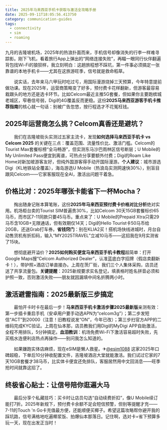 ```yaml
---
title: 2025年马来西亚手机卡获取与激活全攻略手册
date: 2025-09-11T18:05:56.413750
category: communication-guides
tags:
  - connectivity
  - sim
  - roaming
---
```


九月的吉隆坡机场，2025年的热浪扑面而来，手机信号却像消失的行李一样难寻踪影。刚下飞机，看着旅行App上弹出的“网络连接失败”，再瞄一眼同行伙伴翻遍背包找Wi-Fi的狼狈样，我立刻明白：这趟旅程想不踩坑，第一件事必须搞定一张靠谱的本地手机卡——尤其在这旅游旺季，信号就是救命稻草。

　　说实话，去年来马六甲玩时吃过亏，用国际漫游烧掉三天预算，今年特意提前做功课。现在2025年，运营商策略变了好多，预付费卡花样翻新，但游客最容易栽跟头的地方还是选卡环节。比如Celcom最近主推5G套餐，但如果你主要跑槟城老城区，窄巷信号弱，Digi的4G覆盖反而更稳。这份**2025马来西亚游客手机卡推荐指南**的核心就一句话：别被广告忽悠，按行程选才不花冤枉钱。

## 2025年运营商怎么挑？Celcom真香还是避坑？

　　我们在吉隆坡街头实测过五家主流卡，发现**如何选择马来西亚手机卡 vs Celcom 2025** 的关键在三点：覆盖范围、流量性价比、激活门槛。Celcom的Tourist Max套餐标榜“全马畅游”，但实测东马沙巴雨林区信号断层；U Mobile的My Unlimited Pass便宜到离谱，可热点分享要额外付费；Digi的Roam Like Home对新加坡游客友好，但纯外国游客得手动开国际漫游。**个人建议**：城市游选Digi（KL地铁站全覆盖），海岛游选U Mobile（热浪岛实测网速快30%），别盲目跟风Celcom——它家客服现在全AI，激活出问题干着急。

## 价格比对：2025年哪张卡能省下一杯Mocha？

　　掏出随身记账本算笔账，这份**2025年马来西亚预付费卡价格对比分析**绝对实用。机场柜台卖的Tourist SIM普遍贵30%，比如Celcom 30天15GB套餐标价65马币，而市区7-11同款只要45马币。重点来了：U Mobile的Prepaid Xtra只需29马币含10GB+无限通话，但有效期仅14天；Digi的Hello Tourist卡50马币给20GB，还送Grab打车券。**省钱窍门**：别在KLIA2买！搭机场快线进城时，月台自动售货机有折扣码，输入“MY2025TRAVEL”立减10马币——这招我在9月实测省了15块。

　　想彻底避开溢价？**2025如何购买便宜马来西亚手机卡教程**超简单：打开Google Maps搜“Celcom Authorized Dealer”，认准蓝底白字招牌（假店卖翻新卡！），带护照+酒店订单直接办。上周在茨厂街，我们三个人集体采购，店员还送了共享流量包。**关键提醒**：2025新规要求实名登记，填表格时姓名拼音必须和护照一致，否则激活失败——朋友就因漏填中间名折腾两小时。

## 激活避雷指南：2025最新版三步搞定

　　最怕开卡时卡在最后一步！**马来西亚手机卡激活步骤2025最新版**亲测有效：第一步插卡重启手机（安卓用户要手动选APN为“celcom3g”）；第二步发短信“ACT”到20000（注意！旧教程说发“ON”，今年已改）；第三步扫官方APP的二维码完成KYC验证。上周在仙本那，店员教我们用Digi的MyDigi APP自助激活，全程不用排队，5分钟搞定。**血泪教训**：机场免费Wi-Fi下激活容易超时失败，先买瓶水连便利店热点再操作——别问我怎么知道的。

　　如果嫌跑实体店麻烦，现在eSIM是懒人救星。✈[@esim1088](https://t.me/s/esim1088) 这家2025年口碑超稳，下单后10分钟收配置文件，吉隆坡酒店大堂就能激活。我们试过它家的7天10GB套餐才38马币，比实体卡便宜还免排队，客服居然用中文回消息——旺季抢时间就靠这招了。

## 终极省心贴士：让信号陪你逛遍大马

　　最后分享个私藏技巧：买卡时让店员勾选“自动续费折扣”，像U Mobile续订能打7折。2025年新规下，预付费卡余额不足会短信预警，但别等提醒才充——7-11的Touch 'n Go卡充值最方便，还能顺便买椰子。希望这篇攻略帮你避开我的踩坑路，信号满格地吃遍椰浆饭、拍爆仙本那落日。记住啊，选对卡=省下预算多玩一天，现在出发正当时！